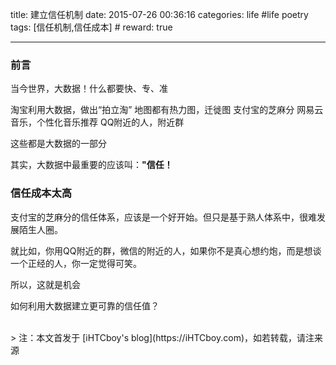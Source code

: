 title: 建立信任机制
date: 2015-07-26 00:36:16
categories: life #life poetry
tags: [信任机制,信任成本]  # <!--more-->
reward: true

---

### 前言

当今世界，大数据！什么都要快、专、准

淘宝利用大数据，做出“拍立淘”
地图都有热力图，迁徙图
支付宝的芝麻分
网易云音乐，个性化音乐推荐
QQ附近的人，附近群

这些都是大数据的一部分

其实，大数据中最重要的应该叫：**"信任！**

### 信任成本太高

支付宝的芝麻分的信任体系，应该是一个好开始。但只是基于熟人体系中，很难发展陌生人圈。

就比如，你用QQ附近的群，微信的附近的人，如果你不是真心想约炮，而是想谈一个正经的人，你一定觉得可笑。

所以，这就是机会

如何利用大数据建立更可靠的信任值？

<br>
> 注：本文首发于 [iHTCboy's blog](https://iHTCboy.com)，如若转载，请注来源



